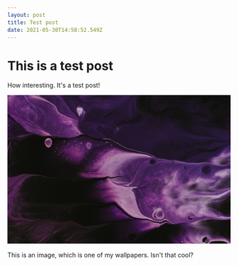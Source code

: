 ```yaml
---
layout: post
title: Test post
date: 2021-05-30T14:58:52.549Z
---
```

# This is a test post

How interesting. It's a test post!

![](/assets/uploads/pawel-czerwinski-2cdrjyqw8aq-unsplash.jpg)

This is an image, which is one of my wallpapers. Isn't that cool?